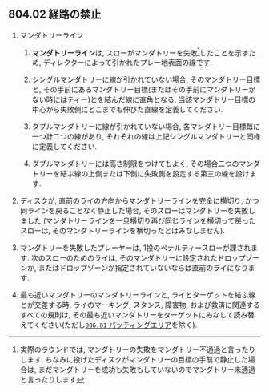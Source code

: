 ## 804.02 経路の禁止

1. マンダトリーライン

    1. **マンダトリーライン**は,
    スローがマンダトリーを失敗[^1]したことを示すため,
    ディレクターによって引かれたプレー地表面の線です.

    1. シングルマンダトリーに線が引かれていない場合,
    そのマンダトリー目標と,
    その手前にあるマンダトリー目標(またはその手前にマンダトリーがない時にはティー)とを結んだ線に直角となる,
    当該マンダトリー目標の中心から失敗側にどこまでも伸びた直線を定義してください.

    1. ダブルマンダトリーに線が引かれていない場合,
    各マンダトリー目標毎に一つ計二つの線があり,
    それぞれの線は上記シングルマンダトリーと同様に定義してください.

    1. ダブルマンダトリーには高さ制限をつけてもよく,
    その場合二つのマンダトリーを結ぶ線の上側または下側に失敗側を設定する第三の線を設けます.

1. ディスクが,
直前のライの方向からマンダトリーラインを完全に横切り,
かつ同ラインを戻ることなく静止した場合,
そのスローはマンダトリーを失敗しました
(マンダトリーラインを一旦横切り再び同じラインを横切って戻ったスローは,
そのマンダトリーラインを横切ったとはみなしません).

1. マンダトリーを失敗したプレーヤーは,
1投のペナルティースローが課されます.
次のスローのためのライは,
そのマンダトリーに設定されたドロップゾーンか,
またはドロップゾーンが指定されていないならば直前のライになります.

1. 最も近いマンダトリーのマンダトリーラインと,
ライとターゲットを結ぶ線とが交差する時,
ライのマーキング,
スタンス,
障害物,
および救済に関連するすべての規則は,
その最も近いマンダトリーをターゲットにみなして読み替えてください(ただし[`806.01` パッティングエリア](80601)を除く).


[^1]: 実際のラウンドでは,
マンダトリーの失敗をマンダトリー不通過と言ったりします.
ちなみに投げたディスクがマンダトリーの目標の手前で静止した場合は,
まだマンダトリーを成功も失敗もしていないのでマンダトリー未通過と言ったりします
